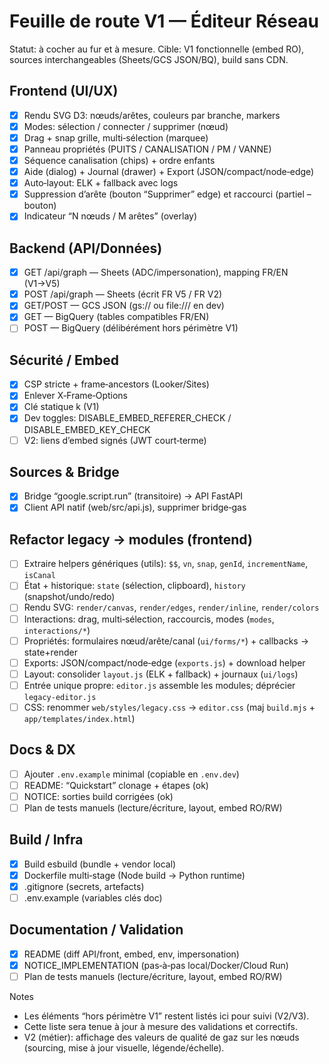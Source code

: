 # Feuille de route V1 — Éditeur Réseau

Statut: à cocher au fur et à mesure. Cible: V1 fonctionnelle (embed RO), sources interchangeables (Sheets/GCS JSON/BQ), build sans CDN.

## Frontend (UI/UX)
- [x] Rendu SVG D3: nœuds/arêtes, couleurs par branche, markers
- [x] Modes: sélection / connecter / supprimer (nœud)
- [x] Drag + snap grille, multi‑sélection (marquee)
- [x] Panneau propriétés (PUITS / CANALISATION / PM / VANNE)
- [x] Séquence canalisation (chips) + ordre enfants
- [x] Aide (dialog) + Journal (drawer) + Export (JSON/compact/node‑edge)
- [x] Auto‑layout: ELK + fallback avec logs
- [x] Suppression d’arête (bouton “Supprimer” edge) et raccourci (partiel – bouton)
- [x] Indicateur “N nœuds / M arêtes” (overlay)

## Backend (API/Données)
- [x] GET /api/graph — Sheets (ADC/impersonation), mapping FR/EN (V1→V5)
- [x] POST /api/graph — Sheets (écrit FR V5 / FR V2)
- [x] GET/POST — GCS JSON (gs:// ou file:/// en dev)
- [x] GET — BigQuery (tables compatibles FR/EN)
- [ ] POST — BigQuery (délibérément hors périmètre V1)

## Sécurité / Embed
- [x] CSP stricte + frame‑ancestors (Looker/Sites)
- [x] Enlever X‑Frame‑Options
- [x] Clé statique k (V1)
- [x] Dev toggles: DISABLE_EMBED_REFERER_CHECK / DISABLE_EMBED_KEY_CHECK
- [ ] V2: liens d’embed signés (JWT court‑terme)

## Sources & Bridge
- [x] Bridge “google.script.run” (transitoire) → API FastAPI
- [x] Client API natif (web/src/api.js), supprimer bridge‑gas

## Refactor legacy → modules (frontend)
- [ ] Extraire helpers génériques (utils): `$$`, `vn`, `snap`, `genId`, `incrementName`, `isCanal`
- [ ] État + historique: `state` (sélection, clipboard), `history` (snapshot/undo/redo)
- [ ] Rendu SVG: `render/canvas`, `render/edges`, `render/inline`, `render/colors`
- [ ] Interactions: drag, multi‑sélection, raccourcis, modes (`modes`, `interactions/*`)
- [ ] Propriétés: formulaires nœud/arête/canal (`ui/forms/*`) + callbacks → state+render
- [ ] Exports: JSON/compact/node‑edge (`exports.js`) + download helper
- [ ] Layout: consolider `layout.js` (ELK + fallback) + journaux (`ui/logs`)
- [ ] Entrée unique propre: `editor.js` assemble les modules; déprécier `legacy-editor.js`
- [ ] CSS: renommer `web/styles/legacy.css` → `editor.css` (maj `build.mjs` + `app/templates/index.html`)

## Docs & DX
- [ ] Ajouter `.env.example` minimal (copiable en `.env.dev`)
- [ ] README: “Quickstart” clonage + étapes (ok)
- [ ] NOTICE: sorties build corrigées (ok)
- [ ] Plan de tests manuels (lecture/écriture, layout, embed RO/RW)

## Build / Infra
- [x] Build esbuild (bundle + vendor local)
- [x] Dockerfile multi‑stage (Node build → Python runtime)
- [x] .gitignore (secrets, artefacts)
- [ ] .env.example (variables clés doc)

## Documentation / Validation
- [x] README (diff API/front, embed, env, impersonation)
- [x] NOTICE_IMPLEMENTATION (pas‑à‑pas local/Docker/Cloud Run)
- [ ] Plan de tests manuels (lecture/écriture, layout, embed RO/RW)

Notes
- Les éléments “hors périmètre V1” restent listés ici pour suivi (V2/V3).
- Cette liste sera tenue à jour à mesure des validations et correctifs.
- V2 (métier): affichage des valeurs de qualité de gaz sur les nœuds (sourcing, mise à jour visuelle, légende/échelle).

